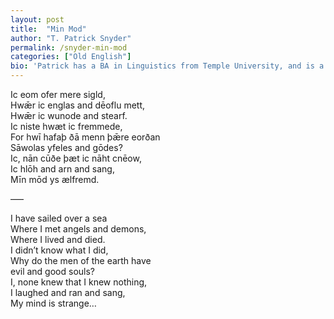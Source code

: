 ```yaml
---
layout: post
title:  "Min Mod"
author: "T. Patrick Snyder"
permalink: /snyder-min-mod
categories: ["Old English"]
bio: 'Patrick has a BA in Linguistics from Temple University, and is a former archaeologist in the US. You can find him on Twitter at <a href="https://twitter.com/tpatricksnyder">@tpatricksnyder</a>. He is the author of <i>Everyday Old English: A Modern Anglo-Saxon Phrasebook</i>, <a href="https://www.amazon.com/Everyday-Old-English-Anglo-Saxon-Phrasebook/dp/1977818153/ref=cm_sw_em_r_dp_v_dz_v0AcAbP60XD00_tt">available on Amazon</a>.'
---
```


Ic eom ofer mere sigld,  
Hwǣr ic englas and dēoflu mett,  
Hwǣr ic wunode and stearf.  
Ic niste hwæt ic fremmede,  
For hwī hafaþ ðā menn þǣre eorðan  
Sāwolas yfeles and gōdes?  
Ic, nān cūðe þæt ic nāht cnēow,  
Ic hlōh and arn and sang,  
Mīn mōd ys ælfremd.  

–––

I have sailed over a sea  
Where I met angels and demons,  
Where I lived and died.  
I didn’t know what I did,  
Why do the men of the earth have  
evil and good souls?  
I, none knew that I knew nothing,  
I laughed and ran and sang,  
My mind is strange…  

